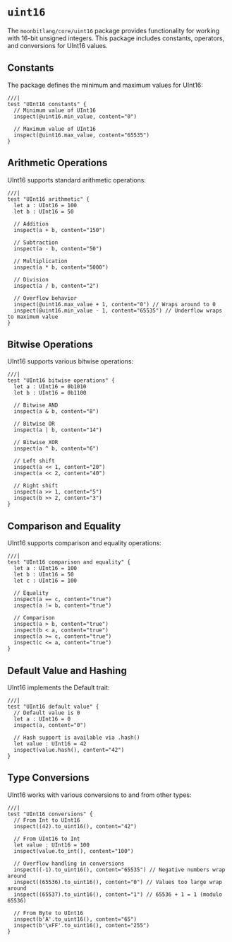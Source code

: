 # `uint16`

The `moonbitlang/core/uint16` package provides functionality for working with 16-bit unsigned integers. This package includes constants, operators, and conversions for UInt16 values.

## Constants

The package defines the minimum and maximum values for UInt16:

```moonbit
///|
test "UInt16 constants" {
  // Minimum value of UInt16
  inspect(@uint16.min_value, content="0")

  // Maximum value of UInt16
  inspect(@uint16.max_value, content="65535")
}
```

## Arithmetic Operations

UInt16 supports standard arithmetic operations:

```moonbit
///|
test "UInt16 arithmetic" {
  let a : UInt16 = 100
  let b : UInt16 = 50

  // Addition
  inspect(a + b, content="150")

  // Subtraction
  inspect(a - b, content="50")

  // Multiplication
  inspect(a * b, content="5000")

  // Division
  inspect(a / b, content="2")

  // Overflow behavior
  inspect(@uint16.max_value + 1, content="0") // Wraps around to 0
  inspect(@uint16.min_value - 1, content="65535") // Underflow wraps to maximum value
}
```

## Bitwise Operations

UInt16 supports various bitwise operations:

```moonbit
///|
test "UInt16 bitwise operations" {
  let a : UInt16 = 0b1010
  let b : UInt16 = 0b1100

  // Bitwise AND
  inspect(a & b, content="8")

  // Bitwise OR
  inspect(a | b, content="14")

  // Bitwise XOR
  inspect(a ^ b, content="6")

  // Left shift
  inspect(a << 1, content="20")
  inspect(a << 2, content="40")

  // Right shift
  inspect(a >> 1, content="5")
  inspect(b >> 2, content="3")
}
```

## Comparison and Equality

UInt16 supports comparison and equality operations:

```moonbit
///|
test "UInt16 comparison and equality" {
  let a : UInt16 = 100
  let b : UInt16 = 50
  let c : UInt16 = 100

  // Equality
  inspect(a == c, content="true")
  inspect(a != b, content="true")

  // Comparison
  inspect(a > b, content="true")
  inspect(b < a, content="true")
  inspect(a >= c, content="true")
  inspect(c <= a, content="true")
}
```

## Default Value and Hashing

UInt16 implements the Default trait:

```moonbit
///|
test "UInt16 default value" {
  // Default value is 0
  let a : UInt16 = 0
  inspect(a, content="0")

  // Hash support is available via .hash()
  let value : UInt16 = 42
  inspect(value.hash(), content="42")
}
```

## Type Conversions

UInt16 works with various conversions to and from other types:

```moonbit
///|
test "UInt16 conversions" {
  // From Int to UInt16
  inspect((42).to_uint16(), content="42")

  // From UInt16 to Int
  let value : UInt16 = 100
  inspect(value.to_int(), content="100")

  // Overflow handling in conversions
  inspect((-1).to_uint16(), content="65535") // Negative numbers wrap around
  inspect((65536).to_uint16(), content="0") // Values too large wrap around
  inspect((65537).to_uint16(), content="1") // 65536 + 1 = 1 (modulo 65536)

  // From Byte to UInt16
  inspect(b'A'.to_uint16(), content="65")
  inspect(b'\xFF'.to_uint16(), content="255")
}
```





